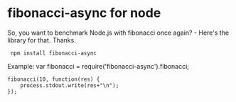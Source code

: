 # fibonacci-async for node

So, you want to benchmark Node.js with fibonacci once again? - Here's the library for that. Thanks.

     npm install fibonacci-async

Example:
	var fibonacci = require('fibonacci-async').fibonacci;
	
	fibonacci(10, function(res) {
		process.stdout.write(res+"\n");
	});
